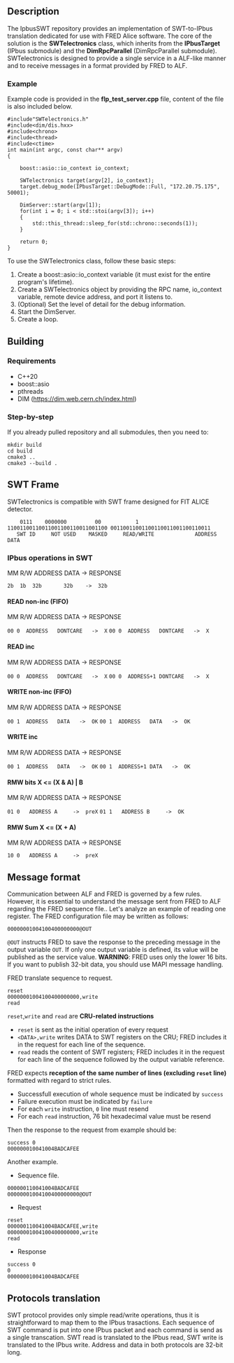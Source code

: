 ## Description

The IpbusSWT repository provides an implementation of SWT-to-IPbus translation dedicated for use with FRED Alice software. The core of the solution is the **SWTelectronics** class, which inherits from the **IPbusTarget** (IPbus submodule) and the **DimRpcParallel** (DimRpcParallel submodule). SWTelectronics is designed to provide a single service in a ALF-like manner and to receive messages in a format provided by FRED to ALF. 

### Example
Example code is provided in the **flp_test_server.cpp** file, content of the file is also included below.

```
#include"SWTelectronics.h"
#include<dim/dis.hxx>
#include<chrono>
#include<thread>
#include<ctime>
int main(int argc, const char** argv)
{
    
    boost::asio::io_context io_context;

    SWTelectronics target(argv[2], io_context);
    target.debug_mode(IPbusTarget::DebugMode::Full, "172.20.75.175", 50001);

    DimServer::start(argv[1]);
    for(int i = 0; i < std::stoi(argv[3]); i++)
    {
        std::this_thread::sleep_for(std::chrono::seconds(1));
    }

    return 0;
}
```

To use the SWTelectronics class, follow these basic steps:

1. Create a boost::asio::io_context variable (it must exist for the entire program's lifetime).
2. Create a SWTelectronics object by providing the RPC name, io_context variable, remote device address, and port it listens to.
3. (Optional) Set the level of detail for the debug information.
4. Start the DimServer.
5. Create a loop.


## Building

### Requirements
- C++20
- boost::asio
- pthreads
- DIM (https://dim.web.cern.ch/index.html)

### Step-by-step

If you already pulled repository and all submodules, then you need to:

```
mkdir build
cd build
cmake3 ..
cmake3 --build .
```

## SWT Frame

SWTelectronics is compatible with SWT frame designed for FIT ALICE detector.

```
    0111    0000000         00           1       11001100110011001100110011001100 00110011001100110011001100110011
   SWT ID     NOT USED    MASKED     READ/WRITE             ADDRESS                         DATA

```

### IPbus operations in SWT


MM R/W ADDRESS    DATA   ->  RESPONSE

`2b  1b  32b       32b    ->  32b`

#### READ non-inc (FIFO)

MM R/W ADDRESS    DATA   ->  RESPONSE

`00 0  ADDRESS   DONTCARE   ->  X`
`00 0  ADDRESS   DONTCARE   ->  X`

#### READ inc

MM R/W ADDRESS    DATA   ->  RESPONSE

`00 0  ADDRESS   DONTCARE   ->  X`
`00 0  ADDRESS+1 DONTCARE   ->  X`

#### WRITE non-inc (FIFO)

MM R/W ADDRESS DATA   ->  RESPONSE

`00 1  ADDRESS   DATA   ->  OK`
`00 1  ADDRESS   DATA   ->  OK`

#### WRITE inc

MM R/W ADDRESS DATA   ->  RESPONSE

`00 1  ADDRESS   DATA   ->  OK`
`00 1  ADDRESS+1 DATA   ->  OK`

#### RMW bits X <= (X & A) | B

MM R/W ADDRESS DATA   ->  RESPONSE

`01 0   ADDRESS A     ->  preX`
`01 1   ADDRESS B	  ->  OK`


#### RMW Sum  X <= (X + A)

MM R/W ADDRESS DATA   ->  RESPONSE

`10 0   ADDRESS A     ->  preX`

## Message format

Communication between ALF and FRED is governed by a few rules. However, it is essential to understand the message sent from FRED to ALF regarding the FRED sequence file.. Let's analyze an example of reading one register. The FRED configuration file may be written as follows:
```
00000001004100400000000@OUT
```
`@OUT` instructs FRED to save the response to the preceding message in the output variable `OUT`. If only one output variable is defined, its value will be published as the service value. **WARNING**: FRED uses only the lower 16 bits. If you want to publish 32-bit data, you should use MAPI message handling.

FRED translate sequence to request.
```
reset
00000001004100400000000,write
read
```

`reset`,`write` and `read` are **CRU-related instructions**
- `reset` is sent as the initial operation of every request 
- `<DATA>,write` writes DATA to SWT registers on the CRU; FRED includes it in the request for each line of the sequence.
- `read` reads the content of SWT registers; FRED includes it in the request for each line of the sequence followed by the output variable reference.

FRED expects **reception of the same number of lines (excluding `reset` line)** formatted with regard to strict rules.
- Successfull execution of whole sequence must be indicated by `success`
- Failure execution must be indicated by `failure`
- For each `write` instruction, `0` line must resend
- For each `read` instruction, 76 bit hexadecimal value must be resend

Then the response to the request from example should be:

```
success 0
000000010041004BADCAFEE
```

Another example.
- Sequence file.
```
000000110041004BADCAFEE
00000001004100400000000@OUT
```
- Request
```
reset
000000110041004BADCAFEE,write
00000001004100400000000,write
read

```
- Response
```
success 0
0
000000010041004BADCAFEE
```

## Protocols translation
SWT protocol provides only simple read/write operations, thus it is straightforward to map them to the IPbus trasactions. Each sequence of SWT command is put into one IPbus packet and each command is send as a single transcation. SWT read is translated to the IPbus read, SWT write is translated to the IPbus write. Address and data in both protocols are 32-bit long.